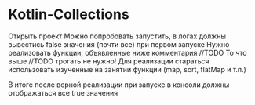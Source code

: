 # Kotlin-Collections

Открыть проект
Можно попробовать запустить, в логах должны вывестись false значения (почти все) при первом запуске
Нужно реализовать функции, объявленные ниже комментария //TODO 
То что выше //TODO трогать не нужно! 
Для реализации стараться использовать изученные на занятии функции (map, sort, flatMap и т.п.)

В итоге после верной реализации при запуске в консоли должны отображаться все true значения
